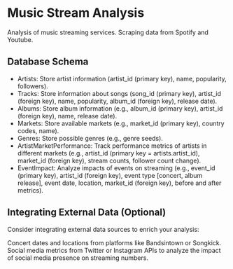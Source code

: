 # Music Stream Analysis
Analysis of music streaming services. Scraping data from Spotify and Youtube. 

## Database Schema

* Artists: Store artist information (artist_id (primary key), name, popularity, followers).
* Tracks: Store information about songs (song_id (primary key), artist_id (foreign key), name, popularity, album_id (foreign key), release date).
* Albums: Store album information (e.g., album_id (primary key), artist_id (foreign key), name, release date).
* Markets: Store available markets (e.g., market_id (primary key), country codes, name).
* Genres: Store possible genres (e.g., genre seeds).
* ArtistMarketPerformance: Track performance metrics of artists in different markets (e.g., artist_id (primary key = artists.artist_id), market_id (foreign key), stream counts, follower count change).
* EventImpact: Analyze impacts of events on streaming (e.g., event_id (primary key), artist_id (foreign key), event type [concert, album release], event date, location, market_id (foreign key), before and after metrics).

## Integrating External Data (Optional)
Consider integrating external data sources to enrich your analysis:

Concert dates and locations from platforms like Bandsintown or Songkick.
Social media metrics from Twitter or Instagram APIs to analyze the impact of social media presence on streaming numbers.